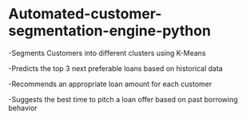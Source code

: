 # Automated-customer-segmentation-engine-python

-Segments Customers into different clusters using K-Means

-Predicts the top 3 next preferable loans based on historical data

-Recommends an appropriate loan amount for each customer

-Suggests the best time to pitch a loan offer based on past borrowing behavior
